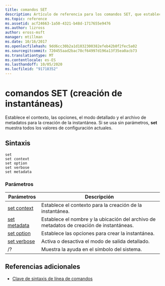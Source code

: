 ```yaml
---
title: comandos SET
description: Artículo de referencia para los comandos SET, que establece el contexto, las opciones, el modo detallado y el archivo de metadatos para la creación de instantáneas.
ms.topic: reference
ms.assetid: acf24663-1a50-4321-b48d-1717655e9476
ms.author: lizross
author: eross-msft
manager: mtillman
ms.date: 10/16/2017
ms.openlocfilehash: 9dd6cc30b2a1d1032300382efeb42b0f2fec5a02
ms.sourcegitcommit: 720455aad2bac78cf64997d196a13f35ea0acb73
ms.translationtype: MT
ms.contentlocale: es-ES
ms.lasthandoff: 10/05/2020
ms.locfileid: "91718352"
---
```

# <a name="set-commands-shadow-copy-creation"></a>comandos SET (creación de instantáneas)

Establece el contexto, las opciones, el modo detallado y el archivo de metadatos para la creación de la instantánea. Si se usa sin parámetros, **set** muestra todos los valores de configuración actuales.

## <a name="syntax"></a>Sintaxis

```
set
set context
set option
set verbose
set metadata
```

### <a name="parameters"></a>Parámetros

| Parámetros | Descripción |
|--|--|
| [set context](set-context.md) | Establece el contexto para la creación de la instantánea. |
| [set metadata](set-metadata.md) | Establece el nombre y la ubicación del archivo de metadatos de creación de instantáneas. |
| [set option](set-option.md) | Establece las opciones para crear la instantánea. |
| [set verbose](set-verbose.md) | Activa o desactiva el modo de salida detallado. |
| /? | Muestra la ayuda en el símbolo del sistema. |

## <a name="additional-references"></a>Referencias adicionales

- [Clave de sintaxis de línea de comandos](command-line-syntax-key.md)
